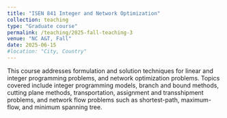 ```yaml
---
title: "ISEN 841 Integer and Network Optimization"
collection: teaching
type: "Graduate course"
permalink: /teaching/2025-fall-teaching-3
venue: "NC A&T, Fall"
date: 2025-06-15
#location: "City, Country"
---
```


This course addresses formulation and solution techniques for linear and integer programming problems, and network optimization problems. Topics covered include integer programming models, branch and bound methods, cutting plane methods, transportation, assignment and transshipment problems, and network flow problems such as shortest-path, maximum-flow, and minimum spanning tree.